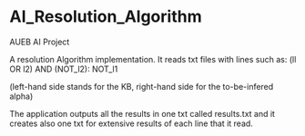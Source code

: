 # AI_Resolution_Algorithm
AUEB AI Project

A resolution Algorithm implementation. It reads txt files with lines such as:
(ll OR l2) AND (NOT_l2): NOT_l1

(left-hand side stands for the KB, right-hand side for the to-be-infered alpha)

The application outputs all the results in one txt called results.txt and it creates also one txt for extensive results of each line
that it read.
